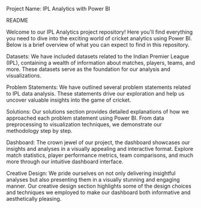 
Project Name: IPL Analytics with Power BI

README

Welcome to our IPL Analytics project repository! Here you'll find everything you need to dive into the exciting world of cricket analytics using Power BI. Below is a brief overview of what you can expect to find in this repository.

Datasets:
We have included datasets related to the Indian Premier League (IPL), containing a wealth of information about matches, players, teams, and more. These datasets serve as the foundation for our analysis and visualizations.

Problem Statements:
We have outlined several problem statements related to IPL data analysis. These statements drive our exploration and help us uncover valuable insights into the game of cricket.

Solutions:
Our solutions section provides detailed explanations of how we approached each problem statement using Power BI. From data preprocessing to visualization techniques, we demonstrate our methodology step by step.

Dashboard:
The crown jewel of our project, the dashboard showcases our insights and analyses in a visually appealing and interactive format. Explore match statistics, player performance metrics, team comparisons, and much more through our intuitive dashboard interface.

Creative Design:
We pride ourselves on not only delivering insightful analyses but also presenting them in a visually stunning and engaging manner. Our creative design section highlights some of the design choices and techniques we employed to make our dashboard both informative and aesthetically pleasing.

